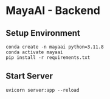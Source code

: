 # MayaAI - Backend

## Setup Environment
```
conda create -n mayaai python=3.11.8
conda activate mayaai
pip install -r requirements.txt
```

## Start Server
```
uvicorn server:app --reload
```
